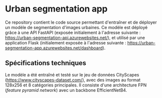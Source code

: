 # Urban segmentation app
Ce repository contient le code source permettant d'entraîner et de déployer un modèle de segmentation d'images urbaines.
Ce modèle est déployé grâce à une API FastAPI (exposée initialement à l'adresse suivante : https://urban-segmentation-api.azurewebsites.net/), et utilisé par une application Flask (initialement exposée à l'adresse suivante : https://urban-segmentation-app.azurewebsites.net/dashboard).
## Spécifications techniques

Le modèle a été entraîné et testé sur le jeu de données CityScapes (https://www.cityscapes-dataset.com/), avec des images au format 128x256 et 8 catégories principales. Il consiste d'une architecture FPN (<i>feature pyramid network</i>) avec un backbone EfficientNetB4.
